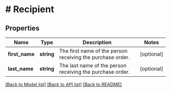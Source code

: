 # # Recipient

## Properties

Name | Type | Description | Notes
------------ | ------------- | ------------- | -------------
**first_name** | **string** | The first name of the person receiving the purchase order. | [optional]
**last_name** | **string** | The last name of the person receiving the purchase order. | [optional]

[[Back to Model list]](../../README.md#models) [[Back to API list]](../../README.md#endpoints) [[Back to README]](../../README.md)
